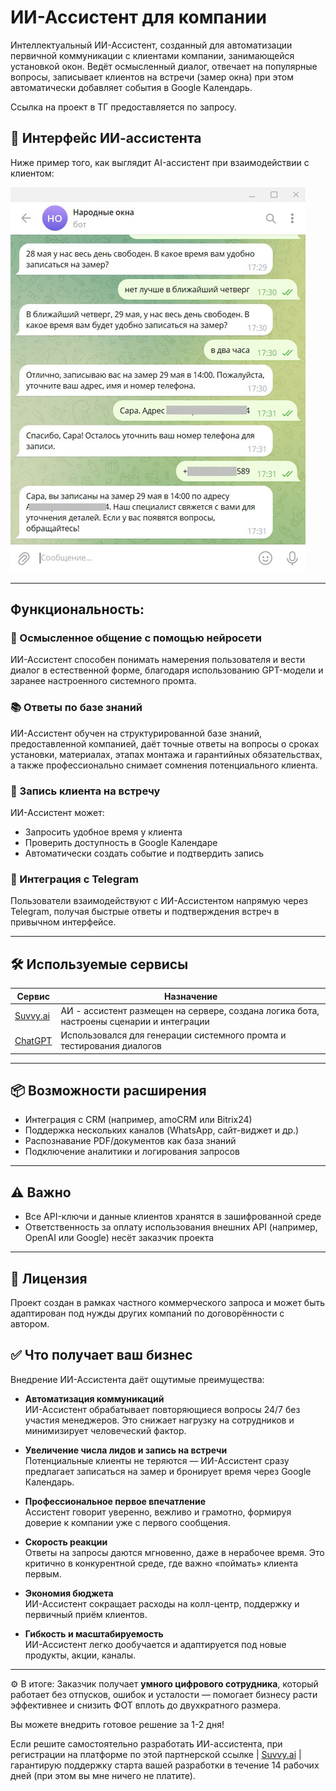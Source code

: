 # ИИ-Ассистент для компании
Интеллектуальный ИИ-Ассистент, созданный для автоматизации первичной коммуникации с клиентами компании, занимающейся установкой окон. Ведёт осмысленный диалог, отвечает на популярные вопросы, записывает клиентов на встречи (замер окна) при этом автоматически добавляет события в Google Календарь.

Ссылка на проект в ТГ предоставляется по запросу. 

## 💬 Интерфейс ИИ-ассистента

Ниже пример того, как выглядит AI-ассистент при взаимодействии с клиентом:

![Интерфейс бота](Pic%20interface.jpg)

---

## Функциональность:

### 🤖 Осмысленное общение с помощью нейросети
ИИ-Ассистент способен понимать намерения пользователя и вести диалог в естественной форме, благодаря использованию GPT-модели и заранее настроенного системного промта.

### 📚 Ответы по базе знаний
ИИ-Ассистент обучен на структурированной базе знаний, предоставленной компанией, даёт точные ответы на вопросы о сроках установки, материалах, этапах монтажа и гарантийных обязательствах, а также профессионально снимает сомнения потенциального клиента.

### 📅 Запись клиента на встречу
ИИ-Ассистент может:
- Запросить удобное время у клиента
- Проверить доступность в Google Календаре
- Автоматически создать событие и подтвердить запись

### 💬 Интеграция с Telegram
Пользователи взаимодействуют с ИИ-Ассистентом напрямую через Telegram, получая быстрые ответы и подтверждения встреч в привычном интерфейсе.

---

## 🛠 Используемые сервисы

| Сервис | Назначение |
|--------|------------|
| [Suvvy.ai](https://suvvy.ai/ru?partner_id=6834bb9e4375e4bc19b6f0e1) | АИ - ассистент размещен на сервере, создана логика бота, настроены сценарии и интеграции |
| [ChatGPT](https://chatgpt.com) | Использовался для генерации системного промта и тестирования диалогов |

---

## 📦 Возможности расширения

- Интеграция с CRM (например, amoCRM или Bitrix24)
- Поддержка нескольких каналов (WhatsApp, сайт-виджет и др.)
- Распознавание PDF/документов как база знаний
- Подключение аналитики и логирования запросов

---

## ⚠️ Важно

- Все API-ключи и данные клиентов хранятся в зашифрованной среде
- Ответственность за оплату использования внешних API (например, OpenAI или Google) несёт заказчик проекта

---

## 📄 Лицензия

Проект создан в рамках частного коммерческого запроса и может быть адаптирован под нужды других компаний по договорённости с автором.

## ✅ Что получает ваш бизнес

Внедрение ИИ-Ассистента даёт ощутимые преимущества:

- **Автоматизация коммуникаций**  
  ИИ-Ассистент обрабатывает повторяющиеся вопросы 24/7 без участия менеджеров. Это снижает нагрузку на сотрудников и минимизирует человеческий фактор.

- **Увеличение числа лидов и запись на встречи**  
  Потенциальные клиенты не теряются — ИИ-Ассистент сразу предлагает записаться на замер и бронирует время через Google Календарь.

- **Профессиональное первое впечатление**  
  Ассистент говорит уверенно, вежливо и грамотно, формируя доверие к компании уже с первого сообщения.

- **Скорость реакции**  
  Ответы на запросы даются мгновенно, даже в нерабочее время. Это критично в конкурентной среде, где важно «поймать» клиента первым.

- **Экономия бюджета**  
  ИИ-Ассистент сокращает расходы на колл-центр, поддержку и первичный приём клиентов.

- **Гибкость и масштабируемость**  
  ИИ-Ассистент легко дообучается и адаптируется под новые продукты, акции, каналы.

---

⚙️ В итоге: Заказчик получает **умного цифрового сотрудника**, который работает без отпусков, ошибок и усталости — помогает бизнесу расти эффективнее и снизить ФОТ вплоть до двухкратного размера.

Вы можете внедрить готовое решение за 1-2 дня!

Если решите самостоятельно разработать ИИ-ассистента, при регистрации на платформе по этой партнерской ссылке | [Suvvy.ai](https://app.suvvy.ai/?partner_id=6834bb9e4375e4bc19b6f0e1) | гарантирую поддержку старта вашей разработки в течение 14 рабочих дней (при этом вы мне ничего не платите).

